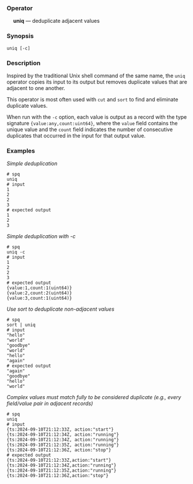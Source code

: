 ### Operator

&emsp; **uniq** &mdash; deduplicate adjacent values

### Synopsis

```
uniq [-c]
```
### Description

Inspired by the traditional Unix shell command of the same name,
the `uniq` operator copies its input to its output but removes duplicate values
that are adjacent to one another.

This operator is most often used with `cut` and `sort` to find and eliminate
duplicate values.

When run with the `-c` option, each value is output as a record with the
type signature `{value:any,count:uint64}`, where the `value` field contains the
unique value and the `count` field indicates the number of consecutive duplicates
that occurred in the input for that output value.

### Examples

_Simple deduplication_
```mdtest-spq
# spq
uniq
# input
1
2
2
3
# expected output
1
2
3
```

_Simple deduplication with -c_
```mdtest-spq
# spq
uniq -c
# input
1
2
2
3
# expected output
{value:1,count:1(uint64)}
{value:2,count:2(uint64)}
{value:3,count:1(uint64)}
```

_Use sort to deduplicate non-adjacent values_
```mdtest-spq
# spq
sort | uniq
# input
"hello"
"world"
"goodbye"
"world"
"hello"
"again"
# expected output
"again"
"goodbye"
"hello"
"world"
```

_Complex values must match fully to be considered duplicate (e.g., every field/value pair in adjacent records)_
```mdtest-spq {data-layout="stacked"}
# spq
uniq
# input
{ts:2024-09-10T21:12:33Z, action:"start"}
{ts:2024-09-10T21:12:34Z, action:"running"}
{ts:2024-09-10T21:12:34Z, action:"running"}
{ts:2024-09-10T21:12:35Z, action:"running"}
{ts:2024-09-10T21:12:36Z, action:"stop"}
# expected output
{ts:2024-09-10T21:12:33Z,action:"start"}
{ts:2024-09-10T21:12:34Z,action:"running"}
{ts:2024-09-10T21:12:35Z,action:"running"}
{ts:2024-09-10T21:12:36Z,action:"stop"}
```
